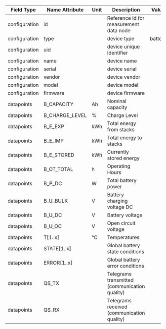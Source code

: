 | Field Type    | Name Attribute | Unit | Description                                   | Value   | Required | Example                        | Version |
|---------------|----------------|------|-----------------------------------------------|---------|----------|--------------------------------|---------|
| configuration | id             |      | Reference id for measurement data node        |         | x        | <device id=“1“ type=“battery“> | 2.0.1   |
| configuration | type           |      | device type                                   | battery | x        | <device id=“1“ type=“battery“> | 2.0.1   |
| configuration | uid            |      | device unique identifier                      |         | x        | <uid>BAT12345</uid>            | 2.0.1   |
| configuration | name           |      | device name                                   |         |          | <name>Battery A</name>         | 2.0.1   |
| configuration | serial         |      | device serial                                 |         |          | <serial>BAT11.22.33</serial>   | 2.0.1   |
| configuration | vendor         |      | device vendor                                 |         |          | <vendor>vendor 123</vendor>    | 2.0.1   |
| configuration | model          |      | device model                                  |         |          | <model></model>                | 2.0.1   |
| configuration | firmware       |      | device firmware                               |         |          | <firmware>1.23.3</firmware>    | 2.0.1   |
| datapoints    | B_CAPACITY     | Ah   | Nominal capacity                              |         |          |                                |         |
| datapoints    | B_CHARGE_LEVEL | %    | Charge Level                                  |         |          |                                |         |
| datapoints    | B_E_EXP        | kWh  | Total energy from stacks                      |         |          |                                |         |
| datapoints    | B_E_IMP        | kWh  | Total energy to stacks                        |         |          |                                |         |
| datapoints    | B_E_STORED     | kWh  | Currently stored energy                       |         |          |                                |         |
| datapoints    | B_OT_TOTAL     | h    | Operating Hours                               |         |          |                                |         |
| datapoints    | B_P_DC         | W    | Total battery power                           |         |          |                                |         |
| datapoints    | B_U_BULK       | V    | Battery charging voltage DC                   |         |          |                                |         |
| datapoints    | B_U_DC         | V    | Battery voltage                               |         |          |                                |         |
| datapoints    | B_U_OC         | V    | Open circuit voltage                          |         |          |                                |         |
| datapoints    | T[1..x]        | °C   | Temperatures                                  |         |          |                                |         |
| datapoints    | STATE[1..x]    |      | Global battery state conditions               |         |          |                                |         |
| datapoints    | ERROR[1..x]    |      | Global battery error conditions               |         |          |                                |         |
| datapoints    | QS_TX          |      | Telegrams transmitted (communication quality) |         |          |                                |         |
| datapoints    | QS_RX          |      | Telegrams received (communication quality)    |         |          |                                |         |
